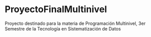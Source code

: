 # ProyectoFinalMultinivel
Proyecto destinado para la materia de Programación Multinivel, 3er Semestre de la Tecnología en Sistematización de Datos
